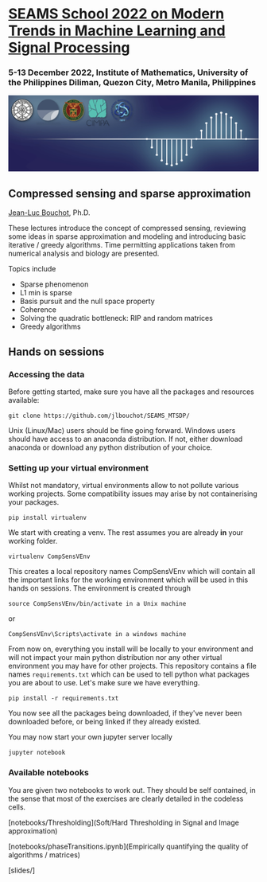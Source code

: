 # [SEAMS School 2022 on Modern Trends in Machine Learning and Signal Processing](https://math.upd.edu.ph/seamsschoolmanila2022)
### 5-13 December 2022, Institute of Mathematics, University of the Philippines Diliman, Quezon City, Metro Manila, Philippines

![school banner](mtsdp.jpg)

## Compressed sensing and sparse approximation 
[Jean-Luc Bouchot](jlbouchot.github.io), Ph.D.

These lectures introduce the concept of compressed sensing, reviewing some ideas in sparse approximation and modeling and introducing basic iterative / greedy algorithms. 
Time permitting applications taken from numerical analysis and biology are presented. 

Topics include 
* Sparse phenomenon 
* L1 min is sparse
* Basis pursuit and the null space property 
* Coherence 
* Solving the quadratic bottleneck: RIP and random matrices 
* Greedy algorithms 

## Hands on sessions

### Accessing the data

Before getting started, make sure you have all the packages and resources available: 

    git clone https://github.com/jlbouchot/SEAMS_MTSDP/

Unix (Linux/Mac) users should be fine going forward. 
Windows users should have access to an anaconda distribution. If not, either download anaconda or download any python distribution of your choice. 

### Setting up your virtual environment

Whilst not mandatory, virtual environments allow to not pollute various working projects. 
Some compatibility issues may arise by not containerising your packages. 

    pip install virtualenv

We start with creating a venv. The rest assumes you are already **in** your working folder. 


    virtualenv CompSensVEnv 

This creates a local repository names CompSensVEnv which will contain all the important links for the working environment which will be used in this hands on sessions. 
The environment is created through 

    source CompSensVEnv/bin/activate in a Unix machine

or 

    CompSensVEnv\Scripts\activate in a windows machine

From now on, everything you install will be locally to your environment and will not impact your main python distribution nor any other virtual environment you may have for other projects. 
This repository contains a file names `requirements.txt` which can be used to tell python what packages you are about to use. 
Let's make sure we have everything. 

    pip install -r requirements.txt

You now see all the packages being downloaded, if they've never been downloaded before, or being linked if they already existed. 

You may now start your own jupyter server locally 

    jupyter notebook

### Available notebooks

You are given two notebooks to work out. They should be self contained, in the sense that most of the exercises are clearly detailed in the codeless cells.

[notebooks/Thresholding](Soft/Hard Thresholding in Signal and Image approximation)

[notebooks/phaseTransitions.ipynb](Empirically quantifying the quality of algorithms / matrices)

[slides/]